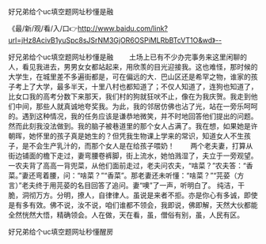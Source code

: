 好兄弟给个uc填空题网址秒懂是融

《最/新/观/看/入/口👉http://www.baidu.com/link?url=jHz8AcivB1yuSpc8sJSrNM3GjOR6OSPiMLRbBTcVT1O&wd》--

好兄弟给个uc填空题网址秒懂是融	　　土场上已有不少办完事务来这里闲聊的人，看见我进去，男男女女都站起来，用欣羡的目光迎接我。这也难怪，那时候的大学生，在城里差不多遍街都是，可在偏远的大．巴山区还是希罕之物，谁家的孩子考上了大学，最多半天，十里八村也都知道了；不仅人知道了，连狗也知道了，比女口我的高考分数下来那天，我们村的狗就狂吠不止，像在为我庆贺。我走到他们中间，那些人就真诚地夸奖我。为此，我的邻居仿佛也沾了光，站在一旁乐呵呵的。遇到这种情况，我的任务应该是谦恭地微笑，并不时地回答他们提出的问题。然而此刻我没法做到。我的脑子被巷道里的那个女人占满了。我在想，如果她是许朝晖，她怀里的孩子真是她生的？但凭我生物课上学来的常识，知道女人不生孩子，是不会生产乳汁的，而那个女人是在给孩子喂奶！
　　两个老夫妻，打算从街边铺面的檐下走过，妻弯腰卷裤脚，街上流水，她怕溅湿了，夫立于一旁观望。一农夫背了高高一背兜菜，从他们面前走过，老夫问农夫，“啥菜？”农夫答：“香菜。”妻还弯着腰，问：“啥菜？”“香菜”。那老妻还未听懂：“啥菜？”“芫荽（方言）”老夫终于用芫荽的名目回答了追问。妻“噢”了一声，听明白了。
纯洁，干脆，洞彻万方。分明，撩人，自律律人。虽说是来者不拒。亦是你心有多诚，即使是有多有效。佛不说，汝不说，咱们谁都不领会，我即说，佛即解，天然大伙都能全然恍然大悟，精确领会。人在做，天在看，虽，僧俗有别，虽，人民有区。





好兄弟给个uc填空题网址秒懂醒房
